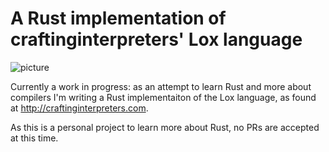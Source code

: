# A Rust implementation of craftinginterpreters' Lox language
![picture](https://travis-ci.org/mcon/craftinginterpreters-rust.svg?branch=master)

Currently a work in progress: as an attempt to learn Rust and more about compilers I'm writing a Rust implementaiton of the Lox language, as found at http://craftinginterpreters.com.

As this is a personal project to learn more about Rust, no PRs are accepted at this time.
